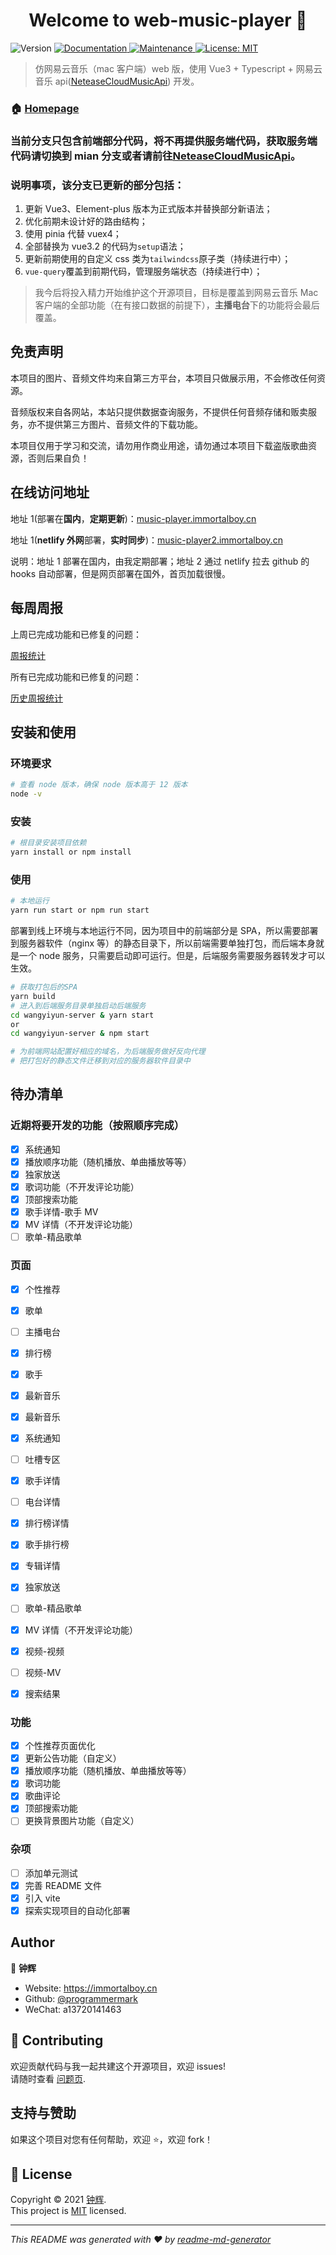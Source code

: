 <h1 align="center">Welcome to web-music-player 👋</h1>
<p>
  <img alt="Version" src="https://img.shields.io/badge/version-1.0.0-blue.svg?cacheSeconds=2592000" />
  <a href="https://github.com/programmermark/web-music-player#readme" target="_blank">
    <img alt="Documentation" src="https://img.shields.io/badge/documentation-yes-brightgreen.svg" />
  </a>
  <a href="https://github.com/programmermark/web-music-player/graphs/commit-activity" target="_blank">
    <img alt="Maintenance" src="https://img.shields.io/badge/Maintained%3F-yes-green.svg" />
  </a>
  <a href="https://github.com/programmermark/web-music-player/blob/main/LICENSE" target="_blank">
    <img alt="License: MIT" src="https://img.shields.io/github/license/programmermark/web-music-player" />
  </a>
</p>

> 仿网易云音乐（mac 客户端）web 版，使用 Vue3 + Typescript + 网易云音乐 api([NeteaseCloudMusicApi](https://github.com/Binaryify/NeteaseCloudMusicApi)) 开发。

### 🏠 [Homepage](https://github.com/programmermark/web-music-player#readme)

### 当前分支只包含前端部分代码，将不再提供服务端代码，获取服务端代码请切换到 mian 分支或者请前往[NeteaseCloudMusicApi](https://github.com/Binaryify/NeteaseCloudMusicApi)。

### 说明事项，该分支已更新的部分包括：

1. 更新 Vue3、Element-plus 版本为正式版本并替换部分新语法；
2. 优化前期未设计好的路由结构；
3. 使用 pinia 代替 vuex4；
4. 全部替换为 vue3.2 的代码为`setup`语法；
5. 更新前期使用的自定义 css 类为`tailwindcss`原子类（持续进行中）；
6. `vue-query`覆盖到前期代码，管理服务端状态（持续进行中）；

> 我今后将投入精力开始维护这个开源项目，目标是覆盖到网易云音乐 Mac 客户端的全部功能（在有接口数据的前提下），**主播电台**下的功能将会最后覆盖。

## 免责声明

本项目的图片、音频文件均来自第三方平台，本项目只做展示用，不会修改任何资源。

音频版权来自各网站，本站只提供数据查询服务，不提供任何音频存储和贩卖服务，亦不提供第三方图片、音频文件的下载功能。

本项目仅用于学习和交流，请勿用作商业用途，请勿通过本项目下载盗版歌曲资源，否则后果自负！

## 在线访问地址

地址 1(部署在**国内**，**定期更新**)：[music-player.immortalboy.cn](https://music-player.immortalboy.cn/)

地址 1(**netlify 外网**部署，**实时同步**)：[music-player2.immortalboy.cn](https://music-player2.immortalboy.cn/)

说明：地址 1 部署在国内，由我定期部署；地址 2 通过 netlify 拉去 github 的 hooks 自动部署，但是网页部署在国外，首页加载很慢。

## 每周周报

上周已完成功能和已修复的问题：

[周报统计](./update-plan/WEEKCOMPLETE.md)

所有已完成功能和已修复的问题：

[历史周报统计](./update-plan/ALLCOMPLETE.md)

## 安装和使用

### 环境要求

```sh
# 查看 node 版本，确保 node 版本高于 12 版本
node -v
```

### 安装

```sh
# 根目录安装项目依赖
yarn install or npm install
```

### 使用

```sh
# 本地运行
yarn run start or npm run start
```

部署到线上环境与本地运行不同，因为项目中的前端部分是 SPA，所以需要部署到服务器软件（nginx 等）的静态目录下，所以前端需要单独打包，而后端本身就是一个 node 服务，只需要启动即可运行。但是，后端服务需要服务器转发才可以生效。

```sh
# 获取打包后的SPA
yarn build
# 进入到后端服务目录单独启动后端服务
cd wangyiyun-server & yarn start
or
cd wangyiyun-server & npm start

# 为前端网站配置好相应的域名，为后端服务做好反向代理
# 把打包好的静态文件迁移到对应的服务器软件目录中
```

## 待办清单

### 近期将要开发的功能（按照顺序完成）

- [x] 系统通知
- [x] 播放顺序功能（随机播放、单曲播放等等）
- [x] 独家放送
- [x] 歌词功能（不开发评论功能）
- [x] 顶部搜索功能
- [x] 歌手详情-歌手 MV
- [x] MV 详情（不开发评论功能）
- [ ] 歌单-精品歌单

### 页面

- [x] 个性推荐
- [x] 歌单
- [ ] 主播电台
- [x] 排行榜
- [x] 歌手
- [x] 最新音乐
- [x] 最新音乐
- [x] 系统通知
- [ ] 吐槽专区

- [x] 歌手详情
- [ ] 电台详情
- [x] 排行榜详情
- [x] 歌手排行榜
- [x] 专辑详情
- [x] 独家放送
- [ ] 歌单-精品歌单
- [x] MV 详情（不开发评论功能）
- [x] 视频-视频
- [ ] 视频-MV
- [x] 搜索结果

### 功能

- [x] 个性推荐页面优化
- [x] 更新公告功能（自定义）
- [x] 播放顺序功能（随机播放、单曲播放等等）
- [x] 歌词功能
- [x] 歌曲评论
- [x] 顶部搜索功能
- [ ] 更换背景图片功能（自定义）

### 杂项

- [ ] 添加单元测试
- [x] 完善 README 文件
- [x] 引入 vite
- [x] 探索实现项目的自动化部署

## Author

👤 **钟辉**

- Website: https://immortalboy.cn
- Github: [@programmermark](https://github.com/programmermark)
- WeChat: a13720141463

## 🤝 Contributing

欢迎贡献代码与我一起共建这个开源项目，欢迎 issues!<br />请随时查看 [问题页](https://github.com/programmermark/web-music-player/issues).

## 支持与赞助

如果这个项目对您有任何帮助，欢迎 ⭐️，欢迎 fork！

## 📝 License

Copyright © 2021 [钟辉](https://github.com/programmermark).<br />
This project is [MIT](https://github.com/programmermark/web-music-player/blob/main/LICENSE) licensed.

---

_This README was generated with ❤️ by [readme-md-generator](https://github.com/kefranabg/readme-md-generator)_
